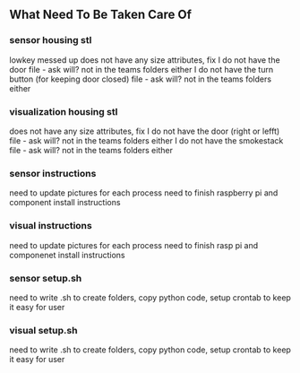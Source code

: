 ## What Need To Be Taken Care Of

### sensor housing stl
lowkey messed up
does not have any size attributes, fix
I do not have the door file - ask will? not in the teams folders either
I do not have the turn button (for keeping door closed) file - ask will? not in the teams folders either


### visualization housing stl
does not have any size attributes, fix
I do not have the door (right or lefft) file - ask will? not in the teams folders either
I do not have the smokestack file - ask will? not in the teams folders either


### sensor instructions
need to update pictures for each process
need to finish raspberry pi and component install instructions



### visual instructions
need to update pictures for each process
need to finish rasp pi and componenet install instructions


### sensor setup.sh
need to write .sh to create folders, copy python code, setup crontab to keep it easy for user


### visual setup.sh
need to write .sh to create folders, copy python code, setup crontab to keep it easy for user
